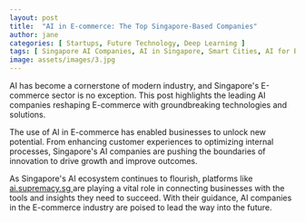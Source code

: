 ```yaml
---
layout: post
title:  "AI in E-commerce: The Top Singapore-Based Companies"
author: jane
categories: [ Startups, Future Technology, Deep Learning ]
tags: [ Singapore AI Companies, AI in Singapore, Smart Cities, AI for Business, AI Use Cases ]
image: assets/images/3.jpg
---
```


AI has become a cornerstone of modern industry, and Singapore's E-commerce sector is no exception. This post highlights the leading AI companies reshaping E-commerce with groundbreaking technologies and solutions.

The use of AI in E-commerce has enabled businesses to unlock new potential. From enhancing customer experiences to optimizing internal processes, Singapore's AI companies are pushing the boundaries of innovation to drive growth and improve outcomes.

As Singapore's AI ecosystem continues to flourish, platforms like <a href="https://ai.supremacy.sg" target="_blank"> ai.supremacy.sg </a> are playing a vital role in connecting businesses with the tools and insights they need to succeed. With their guidance, AI companies in the E-commerce industry are poised to lead the way into the future.
